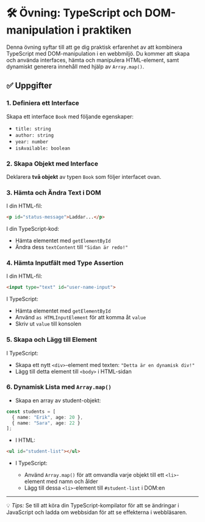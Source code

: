 # 🛠️ Övning: TypeScript och DOM-manipulation i praktiken

Denna övning syftar till att ge dig praktisk erfarenhet av att kombinera TypeScript med DOM-manipulation i en webbmiljö. Du kommer att skapa och använda interfaces, hämta och manipulera HTML-element, samt dynamiskt generera innehåll med hjälp av `Array.map()`.

## ✅ Uppgifter

### 1. Definiera ett Interface
Skapa ett interface `Book` med följande egenskaper:
- `title: string`
- `author: string`
- `year: number`
- `isAvailable: boolean`

### 2. Skapa Objekt med Interface
Deklarera **två objekt** av typen `Book` som följer interfacet ovan.

### 3. Hämta och Ändra Text i DOM
I din HTML-fil:
```html
<p id="status-message">Laddar...</p>
````

I din TypeScript-kod:

* Hämta elementet med `getElementById`
* Ändra dess `textContent` till `"Sidan är redo!"`

### 4. Hämta Inputfält med Type Assertion

I din HTML-fil:

```html
<input type="text" id="user-name-input">
```

I TypeScript:

* Hämta elementet med `getElementById`
* Använd `as HTMLInputElement` för att komma åt `value`
* Skriv ut `value` till konsolen

### 5. Skapa och Lägg till Element

I TypeScript:

* Skapa ett nytt `<div>`-element med texten: `"Detta är en dynamisk div!"`
* Lägg till detta element till `<body>` i HTML-sidan

### 6. Dynamisk Lista med `Array.map()`

* Skapa en array av student-objekt:

```ts
const students = [
  { name: "Erik", age: 20 },
  { name: "Sara", age: 22 }
];
```

* I HTML:

```html
<ul id="student-list"></ul>
```

* I TypeScript:

  * Använd `Array.map()` för att omvandla varje objekt till ett `<li>`-element med namn och ålder
  * Lägg till dessa `<li>`-element till `#student-list` i DOM\:en

---

💡 *Tips:* Se till att köra din TypeScript-kompilator för att se ändringar i JavaScript och ladda om webbsidan för att se effekterna i webbläsaren.
